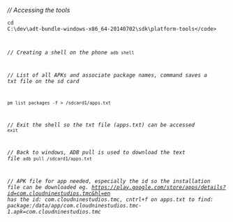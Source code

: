 *// Accessing the tools*

<code>cd C:\dev\adt-bundle-windows-x86_64-20140702\sdk\platform-tools\</code>

*// Creating a shell on the phone*
<code>adb shell</code>

*// List of all APKs and associate package names, command saves a txt file on the sd card*

<code>pm list packages -f > /sdcard1/apps.txt</code>

*// Exit the shell so the txt file (apps.txt) can be accessed*
<code>exit</code>

*// Back to windows, ADB pull is used to download the text file*
<code>adb pull /sdcard1/apps.txt</code>

*// APK file for app needed, especially the id so the installation file can be downloaded eg. https://play.google.com/store/apps/details?id=com.cloudninestudios.tmc&hl=en has the id: com.cloudninestudios.tmc, cntrl+f on apps.txt to find: package:/data/app/com.cloudninestudios.tmc-1.apk=com.cloudninestudios.tmc*
<code></code>
